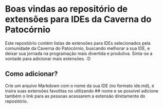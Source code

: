 # Boas vindas ao repositório de extensões para IDEs da Caverna do Patocórnio

Este repositório contém listas de extensões para IDEs selecionados pela comunidade da Caverna do Patocórnio, buscando melhorar a sua IDE, e deixar sua jornada na programação mais divertida e produtiva.
Sinta-se a vontade para adicionar mais extensões. :D

## Como adicionar?

Crie um arquivo Markdown com o nome da sua IDE (no formato ide.md), e insira suas extensões favotitas no utilizando ## nome e se possível adicione também o link para as pessoas acessarem a extensão diretamente do repositório.

